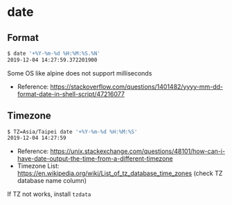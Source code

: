 # date

## Format

```sh
$ date '+%Y-%m-%d %H:%M:%S.%N'
2019-12-04 14:27:59.372201900
```

Some OS like alpine does not support milliseconds

- Reference: <https://stackoverflow.com/questions/1401482/yyyy-mm-dd-format-date-in-shell-script/47216077>

## Timezone

```sh
$ TZ=Asia/Taipei date '+%Y-%m-%d %H:%M:%S'
2019-12-04 14:27:59
```

- Reference: <https://unix.stackexchange.com/questions/48101/how-can-i-have-date-output-the-time-from-a-different-timezone>
- Timezone List: <https://en.wikipedia.org/wiki/List_of_tz_database_time_zones> (check TZ database name column)

If TZ not works, install `tzdata`
